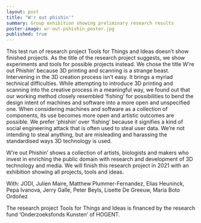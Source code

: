 ```yaml
---
layout: post
title: "W'r out phishin'"
summary: Group exhibition showing preliminary research results
poster-image: wr-out-pshishin_poster.jpg
published: true
---
```


This test run of research project Tools for Things and Ideas doesn’t show finished projects. 
As the title of the research project suggests, we show experiments and tools for possible projects instead. We chose the title W’re out Phishin’ because 3D printing and scanning is a strange beast. Intervening in the 3D creation process isn’t easy. It brings a myriad technical difficulties. While attempting to introduce 3D printing and scanning into the creative process in a meaningful way, we found out that our working method closely resembled ‘fishing’ for possibilities to bend the design intent of machines and software into a more open and unspecified one. When considering machines and software as a collection of components, its use becomes more open and artistic outcomes are possible. We prefer ‘phishin’ over ‘fishing’ because it signifies a kind of social engineering attack that is often used to steal user data. We’re not intending to steal anything, but are misleading and harassing the standardised ways 3D technology is used.

W’re out Phishin’ shows a collection of artists, biologists and makers who invest in enriching the public domain with research and development of 3D technology and media. We will finish this research project in 2021 with an exhibition showing all projects, tools and ideas.

With: JODI, Julien Maire, Matthew Plummer-Fernandez, Elias Heuninck, Pepa Ivanova, Jerry Galle, Peter Beyls, Lisette De Greeuw, María Boto Ordoñez

The research project Tools for Things and Ideas is financed by the research fund ‘Onderzoeksfonds Kunsten’ of HOGENT.
